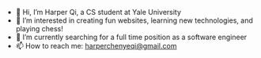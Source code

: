 - 👋 Hi, I’m Harper Qi, a CS student at Yale University
- 👀 I’m interested in creating fun websites, learning new technologies, and playing chess!
- 🌱 I’m currently searching for a full time position as a software engineer
- 📫 How to reach me: harperchenyeqi@gmail.com

<!---
Qichenye/Qichenye is a ✨ special ✨ repository because its `README.md` (this file) appears on your GitHub profile.
You can click the Preview link to take a look at your changes.
--->
